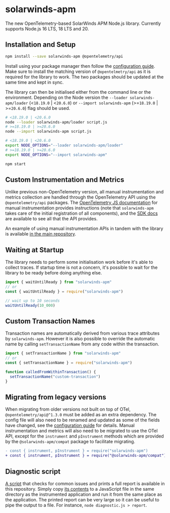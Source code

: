 # solarwinds-apm

The new OpenTelemetry-based SolarWinds APM Node.js library. Currently supports Node.js 16 LTS, 18 LTS and 20.

## Installation and Setup

```sh
npm install --save solarwinds-apm @opentelemetry/api
```

Install using your package manager then follow the [configuration guide](./CONFIGURATION.md). Make sure to install the matching version of `@opentelmetry/api` as it is required for the library to work. The two packages should be updated at the same time and kept in sync.

The library can then be initialised either from the command line or the environment. Depending on the Node version the `--loader solarwinds-apm/loader` (<`18.19.0` | <`20.6.0`) or `--import solarwinds-apm` (>=`18.19.0` | >=`20.6.0`) flag should be used.

```sh
# <18.19.0 | <20.6.0
node --loader solarwinds-apm/loader script.js
# >=18.19.0 | >=20.6.0
node --import solarwinds-apm script.js
```

```sh
# <18.19.0 | <20.6.0
export NODE_OPTIONS="--loader solarwinds-apm/loader"
# >=18.19.0 | >=20.6.0
export NODE_OPTIONS="--import solarwinds-apm"

npm start
```

## Custom Instrumentation and Metrics

Unlike previous non-OpenTelemetry version, all manual instrumentation and metrics collection are handled through the OpenTelemetry API using the `@opentelemetry/api` packages. The [OpenTelemetry JS documentation](https://opentelemetry.io/docs/instrumentation/js/manual/) for manual instrumentation provides instructions (note that `solarwinds-apm` takes care of the initial registration of all components), and the [SDK docs](https://open-telemetry.github.io/opentelemetry-js/modules/_opentelemetry_api.html) are available to see all that the API provides.

An example of using manual instrumentation APIs in tandem with the library is available [in the main repository](../../examples/hello-manual).

## Waiting at Startup

The library needs to perform some initialisation work before it's able to collect traces. If startup time is not a concern, it's possible to wait for the library to be ready before doing anything else.

```ts
import { waitUntilReady } from "solarwinds-apm"
// or
const { waitUntilReady } = require("solarwinds-apm")

// wait up to 10 seconds
waitUntilReady(10_000)
```

## Custom Transaction Names

Transaction names are automatically derived from various trace attributes by `solarwinds-apm`. However it is also possible to override the automatic name by calling `setTransactionName` from any code within the transaction.

```ts
import { setTransactionName } from "solarwinds-apm"
// or
const { setTransactionName } = require("solarwinds-apm")

function calledFromWithinTransaction() {
  setTransactionName("custom-transaction")
}
```

## Migrating from legacy versions

When migrating from older versions not built on top of OTel, `@opentelemetry/api@^1.3.0` must be added as an extra dependency. The config file will also need to be renamed and updated as some of the fields have changed, see the [configuration guide](./CONFIGURATION.md) for details. Manual instrumentation and metrics will also need to be migrated to use the OTel API, except for the `instrument` and `pInstrument` methods which are provided by the `@solarwinds-apm/compat` package to facilitate migrating.

```diff
- const { instrument, pInstrument } = require("solarwinds-apm")
+ const { instrument, pInstrument } = require("@solarwinds-apm/compat")
```

## Diagnostic script

[A script](../../scripts/diagnostic.js) that checks for common issues and prints a full report is available in this repository. Simply copy [its contents](../../scripts/diagnostic.js) to a JavaScript file in the same directory as the instrumented application and run it from the same place as the application. The printed report can be very large so it can be useful to pipe the output to a file. For instance, `node diagnostic.js > report`.
